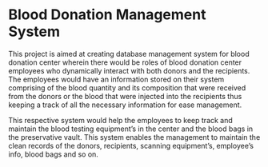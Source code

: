 # Blood Donation Management System

This project is aimed at creating database management system for blood donation center wherein there would be roles of blood donation center employees who dynamically interact with both donors and the recipients. The employees would have an information stored on their system comprising of the blood quantity and its composition that were received from the donors or the blood that were injected into the recipients thus keeping a track of all the necessary information for ease management.

This respective system would help the employees to keep track and maintain the blood testing equipment’s in the center and the blood bags in the preservative vault. This system enables the management to maintain the clean records of the donors, recipients, scanning equipment’s, employee’s info, blood bags and so on.
